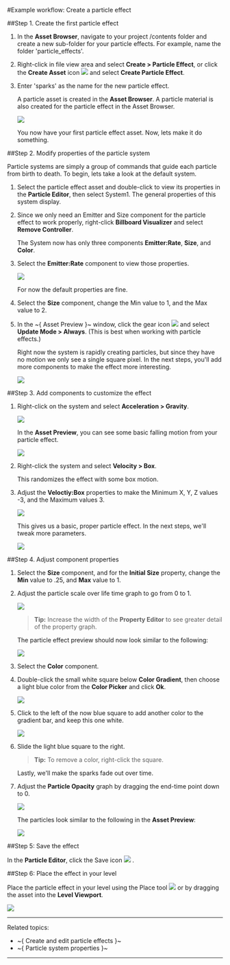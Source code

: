 #Example workflow: Create a particle effect

##Step 1. Create the first particle effect

1.	In the **Asset Browser**, navigate to your project /contents folder and create a new sub-folder for your particle effects. For example, name the folder 'particle_effects'.

2.	 Right-click in file view area and select **Create > Particle Effect**, or click the **Create Asset** icon ![](../images/icon_createAsset.png) and select **Create Particle Effect**.

3.	Enter 'sparks' as the name for the new particle effect.

	A particle asset is created in the **Asset Browser**. A particle material is also created for the particle effect in the Asset Browser.

	![](../images/create_particle.png)

	You now have your first particle effect asset. Now, lets make it do something.

##Step 2. Modify properties of the particle system

Particle systems are simply a group of commands that guide each particle from birth to death.  To begin, lets take a look at the default system.

1.	Select the particle effect asset and double-click to view its properties in the **Particle Editor**, then select System1.
	The general properties of this system display.

3.	Since we only need an Emitter and  Size component for the particle effect to work properly, right-click **Billboard Visualizer** and select **Remove Controller**.

	The System now has only three components **Emitter:Rate**, **Size**, and **Color**.

4. Select the **Emitter:Rate** component to view those properties.

	![](../images/emitter_rate.png)

	For now the default properties are fine.

5. Select the **Size** component, change the Min value to 1, and the Max value to 2.

6. In the ~{ Asset Preview }~ window, click the gear icon ![](../images/icon_assetPreview.png)  and select **Update Mode > Always**.
	(This is best when working with particle effects.)

	Right now the system is rapidly creating particles, but since they have no motion we only see a single square pixel. In the next steps, you'll add more components to make the effect more interesting.

	![](../images/particle_single.png)

##Step 3. Add components to customize the effect

1. Right-click on the system and select **Acceleration > Gravity**.

	![](../images/acceleration_gravity.png)

	In the **Asset Preview**, you can see some basic falling motion from your particle effect.

	![](../images/particle_falling.png)

2. Right-click the system and select **Velocity > Box**.

	This randomizes the effect with some box motion.

3. Adjust the **Veloctiy:Box** properties to make the Minimum X, Y, Z values -3, and the Maximum values 3.

	![](../images/velocity_box_props.png)

	This gives us a basic, proper particle effect. In the next steps, we'll tweak more parameters.

	![](../images/particle_basic_proper.png)

##Step 4. Adjust component properties

1. Select the **Size** component, and for the **Initial Size** property, change the **Min** value to .25, and **Max** value to 1.

2. Adjust the particle scale over life time graph to go from 0 to 1.

	![](../images/particle_size_graph.png)

	> **Tip:** Increase the width of the **Property Editor** to see greater detail of the property graph.

	The particle effect preview should now look similar to the following:

	![](../images/particle_sizeadjusted.png)

3. Select the **Color** component.

4. Double-click the small white square below **Color Gradient**, then choose a light blue color from the **Color Picker** and click **Ok**.

	![](../images/particle_color_box.png)

5. Click to the left of the now blue square to add another color to the gradient bar, and keep this one white.

	![](../images/color_gradient_click.png)

6. Slide the light blue square to the right.

	> **Tip:** To remove a color, right-click the square.

	Lastly, we'll make the sparks fade out over time.

7. Adjust the **Particle Opacity** graph by dragging the end-time point down to 0.

	![](../images/particle_color_end.png)

	The particles look similar to the following in the **Asset Preview**:

	![](../images/particle_blue_sparks.png)

##Step 5: Save the effect

In the **Particle Editor**, click the Save icon ![](../images/icon_save.png) .


##Step 6: Place the effect in your level

Place the particle effect in your level using the Place tool ![](../images/icon_PlaceTool.png) or by dragging the asset into the **Level Viewport**.

![](../images/particle_in_level.png)

---
Related topics:
- ~{ Create and edit particle effects }~
- ~{ Particle system properties }~
---
